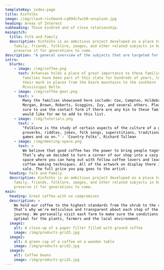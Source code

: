 ```yaml
---
templateKey: index-page
title: Kinfolks
image: /img/claud-richmond-cq09difwcb0-unsplash.jpg
heading: Areas of Interest
subheading: Those kindred and of close relationship.
mainpitch:
  title: Folk and Family
  description: Kinfolks is an ambitious project developed as a place to archive
    family, friends, folklore, images, and other related subjects in hopes to
    preserve it for generations to come.
description: "A general overview of the subjects that are targeted for archival:"
intro:
  blurbs:
    - image: /img/coffee.png
      text: Arkansas holds a place of great importance to these families. Many of the
        families have been part of this state for hundreds of years, leaving
        their mark in places from the Ozark mountains to the southern
        Mississippi Delta.
    - image: /img/coffee-gear.png
      text: >
        Many the families showcased here include: Cox, Compton, Hildebrand,
        Morgan, Brown, Roberts, Scoggins, Ivy, and several others. Please be
        sure to use the contact form if there are any kin to these families you
        would like for me to add to this list.
    - image: /img/tutorials.png
      text: >
        "Folklore is the study of certain aspects of the culture of a group...
        proverbs, riddles, jokes, folk songs, superstitions, traditional houses,
        games and so on." - 'Country Folks', Richard Tallman
    - image: /img/meeting-space.png
      text: >
        We believe that good coffee has the power to bring people together.
        That’s why we decided to turn a corner of our shop into a cozy meeting
        space where you can hang out with fellow coffee lovers and learn about
        coffee making techniques. All of the artwork on display there is for
        sale. The full price you pay goes to the artist.
  heading: Folk and Family
  description: Kinfolks is an ambitious project developed as a place to archive
    family, friends, folklore, images, and other related subjects in hopes to
    preserve it for generations to come.
main:
  heading: Great coffee with no compromises
  description: >
    We hold our coffee to the highest standards from the shrub to the cup.
    That’s why we’re meticulous and transparent about each step of the coffee’s
    journey. We personally visit each farm to make sure the conditions are
    optimal for the plants, farmers and the local environment.
  image1:
    alt: A close-up of a paper filter filled with ground coffee
    image: /img/products-grid3.jpg
  image2:
    alt: A green cup of a coffee on a wooden table
    image: /img/products-grid2.jpg
  image3:
    alt: Coffee beans
    image: /img/products-grid1.jpg
---
```

